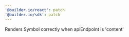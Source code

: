 ```yaml
---
'@builder.io/react': patch
'@builder.io/sdk': patch
---
```


Renders Symbol correctly when apiEndpoint is 'content'
